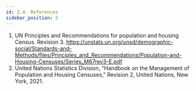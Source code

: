 ```yaml
---
id: 2.4. References
sidebar_position: 5
---
```


1.	UN Principles and Recommendations for population and housing Census. Revision 3. https://unstats.un.org/unsd/demographic-social/Standards-and-Methods/files/Principles_and_Recommendations/Population-and-Housing-Censuses/Series_M67rev3-E.pdf 
2.	United Nations Statistics Division, “Handbook on the Management of Population and Housing Censuses,” Revision 2, United Nations, New York, 2021.
